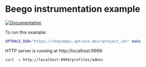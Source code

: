 # Beego instrumentation example

[![Documentation](https://img.shields.io/badge/uptrace-documentation-informational)](https://docs.uptrace.dev/go/opentelemetry-beego/)

To run this example:

```bash
UPTRACE_DSN="https://<key>@api.uptrace.dev/<project_id>" make
```

HTTP server is running at http://localhost:9999:

```bash
curl -v http://localhost:9999/profiles/admin
```

